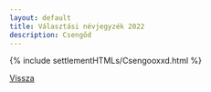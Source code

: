 ```yaml
---
layout: default
title: Választási névjegyzék 2022
description: Csengőd
---
```


{% include settlementHTMLs/Csengooxxd.html %}

[Vissza](./)